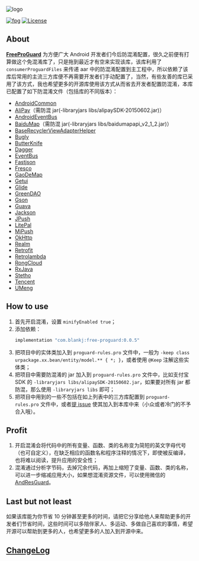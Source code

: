 ![logo][logo]

[![fpg][fpgsvg]][fpg] [![License][licensesvg]][license]


## About

**[FreeProGuard][readme]** 为方便广大 Android 开发者们今后防混淆配置，很久之前便有打算做这个免混淆库了，只是拖到最近才有空来实现该库，该库利用了 `consumerProguardFiles` 来传递 aar 中的防混淆配置到主工程中，所以依赖了该库后常用的主流三方库便不再需要开发者们手动配置了，当然，有些友善的库已采用了该方式，我也希望更多的开源库使用该方式从而省去开发者配置防混淆，本库已配置了如下防混淆文件（包括库的不同版本）：

* [AndroidCommon][AndroidCommon]
* [AliPay][AliPay]（需防混 jar(-libraryjars libs/alipaySDK-20150602.jar)）
* [AndroidEventBus][AndroidEventBus]
* [BaiduMap][BaiduMap]（需防混 jar(-libraryjars libs/baidumapapi_v2_1_2.jar)）
* [BaseRecyclerViewAdapterHelper][BaseRecyclerViewAdapterHelper]
* [Bugly][Bugly]
* [ButterKnife][ButterKnife]
* [Dagger][Dagger]
* [EventBus][EventBus]
* [Fastjson][Fastjson]
* [Fresco][Fresco]
* [GaoDeMap][GaoDeMap]
* [Getui][Getui]
* [Glide][Glide]
* [GreenDAO][GreenDAO]
* [Gson][Gson]
* [Guava][Guava]
* [Jackson][Jackson]
* [JPush][JPush]
* [LitePal][LitePal]
* [MiPush][MiPush]
* [OkHttp][OkHttp]
* [Realm][Realm]
* [Retrofit][Retrofit]
* [Retrolambda][Retrolambda]
* [RongCloud][RongCloud]
* [RxJava][RxJava]
* [Stetho][Stetho]
* [Tencent][Tencent]
* [UMeng][UMeng]


## How to use

1. 首先开启混淆，设置 `minifyEnabled true`；
2. 添加依赖：
    ```groovy
    implementation "com.blankj:free-proguard:0.0.5"
    ```
3. 把项目中的实体类加入到 `proguard-rules.pro` 文件中，一般为 `-keep class urpackage.xx.bean/entity/model.** { *; }`，或者使用 `@Keep` 注解这些实体类；
4. 把项目中需要防混淆的 jar 加入到 `proguard-rules.pro` 文件中，比如支付宝 SDK 的 `-libraryjars libs/alipaySDK-20150602.jar`，如果要对所有 jar 都防混，那么使用 `-libraryjars libs` 即可；
5. 把项目中用到的一些不包括在如上列表中的三方库配置到 `proguard-rules.pro` 文件中，或者[提 issue](https://github.com/Blankj/FreeProGuard/issues/new) 使其加入到本库中来（小众或者冷门的不予合入哦）。


## Profit

1. 开启混淆会将代码中的所有变量、函数、类的名称变为简短的英文字母代号（也可自定义），在缺乏相应的函数名和程序注释的情况下，即使被反编译，也将难以阅读，提升应用的安全性；
2. 混淆通过分析字节码，去掉冗余代码，再加上缩短了变量、函数、类的名称，可以进一步缩减应用大小，如果想混淆资源文件，可以使用微信的 [AndResGuard](https://github.com/shwenzhang/AndResGuard)。


## Last but not least

如果该库能为你节省 10 分钟甚至更多的时间，请把它分享给他人来帮助更多的开发者们节省时间，这些时间可以多陪伴家人、多运动、多做自己喜欢的事情，希望开源可以帮助到更多的人，也希望更多的人加入到开源中来。


## [ChangeLog](https://github.com/Blankj/FreeProGuard/blob/master/ChangeLog)



[logo]: https://raw.githubusercontent.com/Blankj/FreeProGuard/master/art/logo.png

[fpgsvg]: https://img.shields.io/badge/FreeProGuard-v0.0.5-brightgreen.svg
[fpg]: https://github.com/Blankj/FreeProGuard

[licensesvg]: https://img.shields.io/badge/License-Apache--2.0-brightgreen.svg
[license]: https://github.com/Blankj/AndroidUtilCode/blob/master/LICENSE

[readme]: https://github.com/Blankj/FreeProGuard

[AndroidCommon]: https://github.com/Blankj/FreeProGuard/blob/master/free-proguard/proguard-AndroidCommon.pro
[AliPay]: https://github.com/Blankj/FreeProGuard/blob/master/free-proguard/proguard-AliPay.pro
[AndroidEventBus]: https://github.com/Blankj/FreeProGuard/blob/master/free-proguard/proguard-AndroidEventBus.pro
[BaiduMap]: https://github.com/Blankj/FreeProGuard/blob/master/free-proguard/proguard-BaiduMap.pro
[BaseRecyclerViewAdapterHelper]: https://github.com/Blankj/FreeProGuard/blob/master/free-proguard/proguard-BaseRecyclerViewAdapterHelper.pro
[Bugly]: https://github.com/Blankj/FreeProGuard/blob/master/free-proguard/proguard-Bugly.pro
[ButterKnife]: https://github.com/Blankj/FreeProGuard/blob/master/free-proguard/proguard-ButterKnife.pro
[Dagger]: https://github.com/Blankj/FreeProGuard/blob/master/free-proguard/proguard-Dagger.pro
[EventBus]: https://github.com/Blankj/FreeProGuard/blob/master/free-proguard/proguard-EventBus.pro
[Fastjson]: https://github.com/Blankj/FreeProGuard/blob/master/free-proguard/proguard-Fastjson.pro
[Fresco]: https://github.com/Blankj/FreeProGuard/blob/master/free-proguard/proguard-Fresco.pro
[GaoDeMap]: https://github.com/Blankj/FreeProGuard/blob/master/free-proguard/proguard-GaoDeMap.pro
[Getui]: https://github.com/Blankj/FreeProGuard/blob/master/free-proguard/proguard-Getui.pro
[Glide]: https://github.com/Blankj/FreeProGuard/blob/master/free-proguard/proguard-Glide.pro
[GreenDAO]: https://github.com/Blankj/FreeProGuard/blob/master/free-proguard/proguard-GreenDAO.pro
[Gson]: https://github.com/Blankj/FreeProGuard/blob/master/free-proguard/proguard-Gson.pro
[Guava]: https://github.com/Blankj/FreeProGuard/blob/master/free-proguard/proguard-Guava.pro
[Jackson]: https://github.com/Blankj/FreeProGuard/blob/master/free-proguard/proguard-Jackson.pro
[JPush]: https://github.com/Blankj/FreeProGuard/blob/master/free-proguard/proguard-JPush.pro
[LitePal]: https://github.com/Blankj/FreeProGuard/blob/master/free-proguard/proguard-LitePal.pro
[MiPush]: https://github.com/Blankj/FreeProGuard/blob/master/free-proguard/proguard-MiPush.pro
[OkHttp]: https://github.com/Blankj/FreeProGuard/blob/master/free-proguard/proguard-OkHttp.pro
[Realm]: https://github.com/Blankj/FreeProGuard/blob/master/free-proguard/proguard-Realm.pro
[Retrofit]: https://github.com/Blankj/FreeProGuard/blob/master/free-proguard/proguard-Retrofit.pro
[Retrolambda]: https://github.com/Blankj/FreeProGuard/blob/master/free-proguard/proguard-Retrolambda.pro
[RongCloud]: https://github.com/Blankj/FreeProGuard/blob/master/free-proguard/proguard-RongCloud.pro
[RxJava]: https://github.com/Blankj/FreeProGuard/blob/master/free-proguard/proguard-RxJava.pro
[Stetho]: https://github.com/Blankj/FreeProGuard/blob/master/free-proguard/proguard-Stetho.pro
[Tencent]: https://github.com/Blankj/FreeProGuard/blob/master/free-proguard/proguard-Tencent.pro
[UMeng]: https://github.com/Blankj/FreeProGuard/blob/master/free-proguard/proguard-UMeng.pro